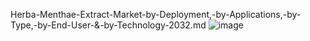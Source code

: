 Herba-Menthae-Extract-Market-by-Deployment,-by-Applications,-by-Type,-by-End-User-&-by-Technology-2032.md
![image](https://github.com/user-attachments/assets/22817a08-3065-4d02-8971-ea65cda12cca)
